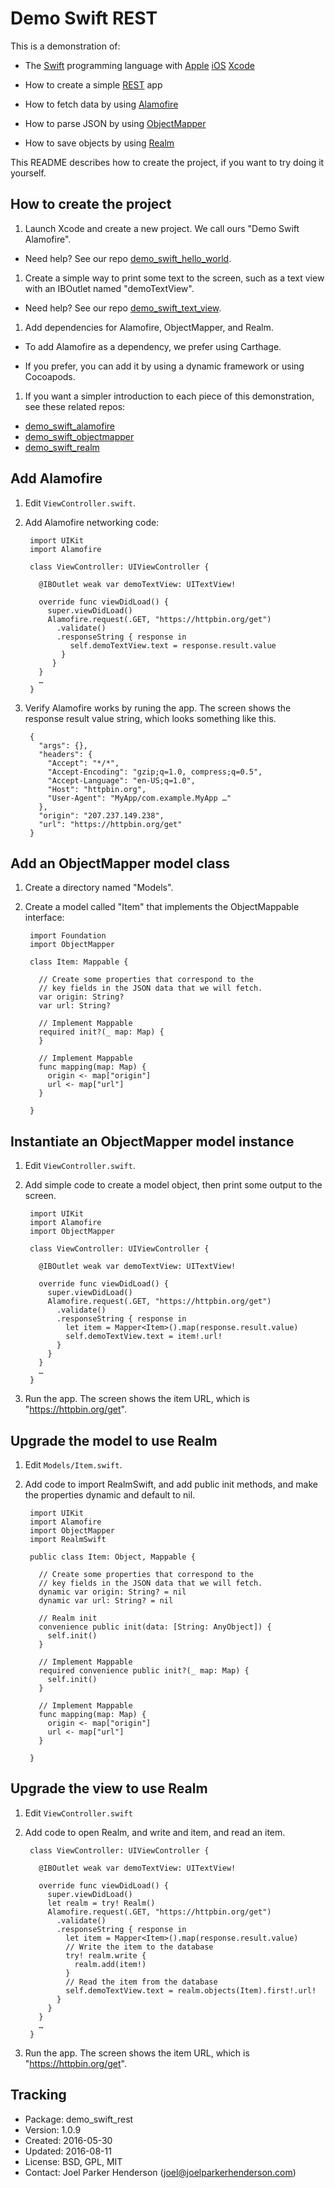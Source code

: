 # Demo Swift REST

This is a demonstration of:

 * The [Swift](http://swift.org) programming language with
    [Apple](http://apple.com)
    [iOS](http://www.apple.com/ios/)
    [Xcode](https://developer.apple.com/xcode/)

  * How to create a simple [REST](https://en.wikipedia.org/wiki/REST) app

  * How to fetch data by using [Alamofire](https://github.com/Alamofire/Alamofire)

  * How to parse JSON by using [ObjectMapper](https://github.com/Hearst-DD/ObjectMapper)

  * How to save objects by using [Realm](https://github.com/realm/realm-cocoa)

This README describes how to create the project, if you want to try doing it yourself.

## How to create the project

1. Launch Xcode and create a new project. We call ours "Demo Swift Alamofire".

  * Need help? See our repo [demo_swift_hello_world](https://github.com/joelparkerhenderson/demo_swift_hello_world).

1. Create a simple way to print some text to the screen, such as a text view with an IBOutlet named "demoTextView".

  * Need help? See our repo [demo_swift_text_view](https://github.com/joelparkerhenderson/demo_swift_text_view).

1. Add dependencies for Alamofire, ObjectMapper, and Realm.

  * To add Alamofire as a dependency, we prefer using Carthage.

  * If you prefer, you can add it by using a dynamic framework or using Cocoapods.

1. If you want a simpler introduction to each piece of this demonstration, see these related repos:

  * [demo_swift_alamofire](https://github.com/joelparkerhenderson/demo_swift_alamofire)
  * [demo_swift_objectmapper](https://github.com/joelparkerhenderson/demo_swift_objectmapper)
  * [demo_swift_realm](https://github.com/joelparkerhenderson/demo_swift_realm)

## Add Alamofire

1. Edit `ViewController.swift`.

1. Add Alamofire networking code:

        import UIKit
        import Alamofire

        class ViewController: UIViewController {

          @IBOutlet weak var demoTextView: UITextView!

          override func viewDidLoad() {
            super.viewDidLoad()
            Alamofire.request(.GET, "https://httpbin.org/get")
              .validate()
              .responseString { response in
                 self.demoTextView.text = response.result.value
               }
             }
          }
		  …
		}

1. Verify Alamofire works by runing the app. The screen shows the response result value string, which looks something like this.

        {
          "args": {},
          "headers": {
            "Accept": "*/*",
            "Accept-Encoding": "gzip;q=1.0, compress;q=0.5",
            "Accept-Language": "en-US;q=1.0",
            "Host": "httpbin.org",
            "User-Agent": "MyApp/com.example.MyApp …"
          },
          "origin": "207.237.149.238",
          "url": "https://httpbin.org/get"
        }

## Add an ObjectMapper model class

1. Create a directory named "Models".

1. Create a model called "Item" that implements the ObjectMappable interface:

        import Foundation
        import ObjectMapper

        class Item: Mappable {

          // Create some properties that correspond to the
          // key fields in the JSON data that we will fetch.
          var origin: String?
          var url: String?

          // Implement Mappable
          required init?(_ map: Map) {
          }

          // Implement Mappable
          func mapping(map: Map) {
            origin <- map["origin"]
            url <- map["url"]
          }

        }

## Instantiate an ObjectMapper model instance

1. Edit `ViewController.swift`.

1. Add simple code to create a model object, then print some output to the screen.

        import UIKit
        import Alamofire
        import ObjectMapper

        class ViewController: UIViewController {

          @IBOutlet weak var demoTextView: UITextView!

          override func viewDidLoad() {
            super.viewDidLoad()
            Alamofire.request(.GET, "https://httpbin.org/get")
              .validate()
              .responseString { response in
                let item = Mapper<Item>().map(response.result.value)
                self.demoTextView.text = item!.url!
              }
            }
          }
		  …
		}

1. Run the app. The screen shows the item URL, which is "https://httpbin.org/get".

## Upgrade the model to use Realm

1. Edit `Models/Item.swift`.

1. Add code to import RealmSwift, and add public init methods, and make the properties dynamic and default to nil.

        import UIKit
        import Alamofire
        import ObjectMapper
        import RealmSwift

        public class Item: Object, Mappable {

          // Create some properties that correspond to the
          // key fields in the JSON data that we will fetch.
          dynamic var origin: String? = nil
          dynamic var url: String? = nil

          // Realm init
          convenience public init(data: [String: AnyObject]) {
            self.init()
          }

          // Implement Mappable
          required convenience public init?(_ map: Map) {
            self.init()
          }

          // Implement Mappable
          func mapping(map: Map) {
            origin <- map["origin"]
            url <- map["url"]
          }

        }

## Upgrade the view to use Realm

1. Edit `ViewController.swift`

1. Add code to open Realm, and write and item, and read an item.


        class ViewController: UIViewController {

          @IBOutlet weak var demoTextView: UITextView!

          override func viewDidLoad() {
            super.viewDidLoad()
            let realm = try! Realm()
            Alamofire.request(.GET, "https://httpbin.org/get")
              .validate()
              .responseString { response in
                let item = Mapper<Item>().map(response.result.value)
                // Write the item to the database
                try! realm.write {
                  realm.add(item!)
                }
                // Read the item from the database
                self.demoTextView.text = realm.objects(Item).first!.url!
              }
            }
          }
		  …
		}

1. Run the app. The screen shows the item URL, which is "https://httpbin.org/get".

## Tracking

* Package: demo_swift_rest
* Version: 1.0.9
* Created: 2016-05-30
* Updated: 2016-08-11
* License: BSD, GPL, MIT
* Contact: Joel Parker Henderson (joel@joelparkerhenderson.com)
